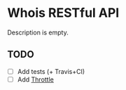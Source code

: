 # Whois RESTful API

Description is empty.

## TODO

- [ ] Add tests (+ Travis+CI)
- [ ] Add [Throttle](https://github.com/dryruby/rack-throttle)
